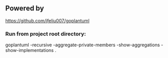 ## Powered by
https://github.com/jfeliu007/goplantuml

### Run from project root directory:

goplantuml -recursive  -aggregate-private-members -show-aggregations -show-implementations . 
